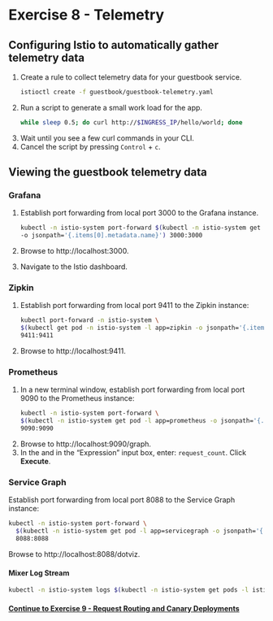 # Exercise 8 - Telemetry

## Configuring Istio to automatically gather telemetry data 

1. Create a rule to collect telemetry data for your guestbook service. 
    ```sh
    istioctl create -f guestbook/guestbook-telemetry.yaml
    ```
2. Run a script to generate a small work load for the app.
    ```sh
    while sleep 0.5; do curl http://$INGRESS_IP/hello/world; done
    ```
3. Wait until you see a few curl commands in your CLI. 
4. Cancel the script by pressing `Control` + `c`. 

## Viewing the guestbook telemetry data

### Grafana
1. Establish port forwarding from local port 3000 to the Grafana instance. 
   ```sh
   kubectl -n istio-system port-forward $(kubectl -n istio-system get pod -l app=grafana \
   -o jsonpath='{.items[0].metadata.name}') 3000:3000
   ```

2. Browse to http://localhost:3000.
3. Navigate to the Istio dashboard.

### Zipkin
1. Establish port forwarding from local port 9411 to the Zipkin instance:
   ```sh
   kubectl port-forward -n istio-system \
   $(kubectl get pod -n istio-system -l app=zipkin -o jsonpath='{.items[0].metadata.name}') \
   9411:9411
   ```

2. Browse to http://localhost:9411.

### Prometheus
1. In a new terminal window, establish port forwarding from local port 9090 to the Prometheus instance:
   ```sh
   kubectl -n istio-system port-forward \
   $(kubectl -n istio-system get pod -l app=prometheus -o jsonpath='{.items[0].metadata.name}') \
   9090:9090
   ```
2. Browse to http://localhost:9090/graph. 
3. In the and in the “Expression” input box, enter: `request_count`. Click **Execute**.


### Service Graph
Establish port forwarding from local port 8088 to the Service Graph instance:
```sh
kubectl -n istio-system port-forward \
  $(kubectl -n istio-system get pod -l app=servicegraph -o jsonpath='{.items[0].metadata.name}') \
  8088:8088
```

Browse to http://localhost:8088/dotviz.

#### Mixer Log Stream

```sh
kubectl -n istio-system logs $(kubectl -n istio-system get pods -l istio=mixer -o jsonpath='{.items[0].metadata.name}') mixer | grep \"instance\":\"newlog.logentry.istio-system\"
```

#### [Continue to Exercise 9 - Request Routing and Canary Deployments](../exercise-9/README.md)
